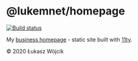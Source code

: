 # @lukemnet/homepage
[![Build status](https://ci.appveyor.com/api/projects/status/fa0wb320y8lek61n?svg=true)](https://ci.appveyor.com/project/lwojcik/homepage-lukemnet)

My [business homepage](https://www.lukem.net) - static site built with [11ty](https://www.11ty.dev/).

© 2020 Łukasz Wójcik
